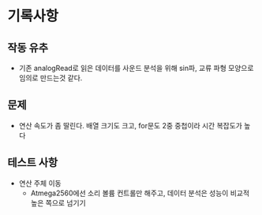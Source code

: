 # 기록사항
## 작동 유추
- 기존 analogRead로 읽은 데이터를 사운드 분석을 위해 sin파, 교류 파형 모양으로 임의로 만드는것 같다.

## 문제
- 연산 속도가 좀 딸린다. 배열 크기도 크고, for문도 2중 중첩이라 시간 복잡도가 높다

## 테스트 사항
- 연산 주체 이동
    - Atmega2560에선 소리 볼륨 컨트롤만 해주고, 데이터 분석은 성능이 비교적 높은 쪽으로 넘기기